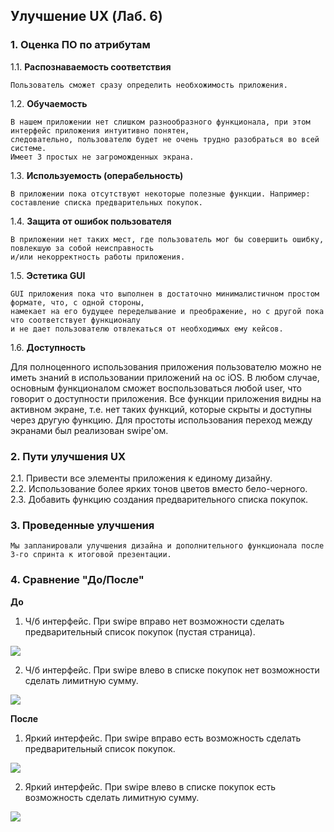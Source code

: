 ## Улучшение UX (Лаб. 6)

### 1. Оценка ПО по атрибутам

1.1. **Распознаваемость соответствия**

    Пользователь сможет сразу определить необхожимость приложения.
      
1.2. **Обучаемость**

   	В нашем приложении нет слишком разнообразного функционала, при этом интерфейс приложения интуитивно понятен, 
	следовательно, пользователю будет не очень трудно разобраться во всей системе.
	Имеет 3 простых не загроможденных экрана.

1.3. **Используемость (операбельность)**

    В приложении пока отсутствуют некоторые полезные функции. Например: составление списка предварительных покупок.

1.4. **Защита от ошибок пользователя**

    В приложении нет таких мест, где пользователь мог бы совершить ошибку, повлекшую за собой неисправность
    и/или некорректность работы приложения.

1.5. **Эстетика GUI**

    GUI приложения пока что выполнен в достаточно минималистичном простом формате, что, с одной стороны, 
	намекает на его будущее переделывание и преображение, но с другой пока что соответствует функционалу 
	и не дает пользователю отвлекаться от необходимых ему кейсов.

1.6. **Доступность**

   Для полноценного использования приложения пользователю можно не иметь знаний в использовании приложений на oc iOS. 
   В любом случае, основным функционалом сможет воспользоваться любой user, что говорит о доступности приложения. 
   Все функции приложения видны на активном экране, т.е. нет таких функций, которые скрыты и доступны через другую
   функцию. Для простоты использования переход между экранами был реализован swipe'ом.

### 2. Пути улучшения UX

2.1. Привести все элементы приложения к единому дизайну.    
2.2. Использование более ярких тонов цветов вместо бело-черного.  
2.3. Добавить функцию создания предварительного списка покупок.

### 3. Проведенные улучшения
    Мы запланировали улучшения дизайна и дополнительного функционала после 3-го спринта к итоговой презентации.
    
### 4. Сравнение "До/После"

**До**

  1. Ч/б интерфейс. 
 	 При swipe вправо нет возможности сделать предварительный список покупок (пустая страница).
  
 ![ ]( https://github.com/pobozhnaya18/Price-Tag/blob/master/Documents/Mockups/Shopping_List_before.gif )
  
  2. Ч/б интерфейс. 
 	 При swipe влево в списке покупок нет возможности сделать лимитную сумму.
	 
 ![ ]( https://github.com/pobozhnaya18/Price-Tag/blob/master/Documents/Mockups/Limit_amount_before.gif )
  
  
**После**

  1. Яркий интерфейс.
  	 При swipe вправо есть возможность сделать предварительный список покупок.

 ![ ]( https://github.com/pobozhnaya18/Price-Tag/blob/master/Documents/Mockups/Shopping_List_after.gif )

  2. Яркий интерфейс.
  	 При swipe влево в списке покупок есть возможность сделать лимитную сумму.
  
 ![ ]( https://github.com/pobozhnaya18/Price-Tag/blob/master/Documents/Mockups/Limit_Amount_after.gif )
